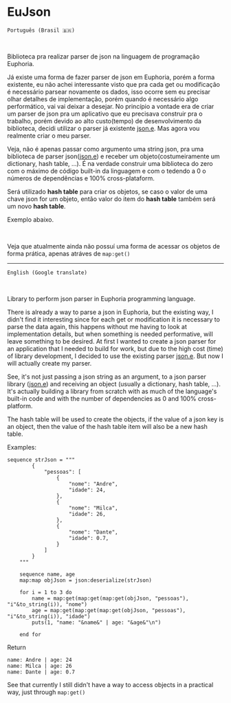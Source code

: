 # EuJson

`Português (Brasil 🇧🇷)`

<br>

Biblioteca pra realizar parser de json na linguagem de programação Euphoria.

Já existe uma forma de fazer parser de json em Euphoria, porém a forma existente, eu não achei interessante visto que pra cada get ou modificação é necessário parsear novamente os dados, isso ocorre sem eu precisar olhar detalhes de implementação, porém quando é necessário algo performático, vai vai deixar a desejar. No princípio a vontade era de criar um parser de json pra um aplicativo que eu precisava construir pra o trabalho, porém devido ao alto custo(tempo) de desenvolvimento da biblioteca, decidi utilizar o parser já existente [json.e](https://github.com/OpenEuphoria/euphoria-mvc/blob/v1.15.0/include/mvc/json.e). Mas agora vou realmente criar o meu parser.

Veja, não é apenas passar como argumento uma string json, pra uma biblioteca de parser json([json.e](https://github.com/OpenEuphoria/euphoria-mvc/blob/v1.15.0/include/mvc/json.e)) e receber um objeto(costumeiramente um dictionary, hash table, ...). É na verdade construir uma biblioteca do zero com o máximo de código built-in da linguagem e com o tedendo a 0 o números de dependências e 100% cross-plataform.<br/>

Será utilizado **hash table** para criar os objetos, se caso o valor de uma chave json for um objeto, então valor do item do **hash table** também será um novo **hash table**.

Exemplo abaixo.

<br/>

Veja que atualmente ainda não possuí uma forma de acessar os objetos de forma prática, apenas atráves de `map:get()`

---

`English (Google translate)`

<br/>

Library to perform json parser in Euphoria programming language.

There is already a way to parse a json in Euphoria, but the existing way, I didn't find it interesting since for each get or modification it is necessary to parse the data again, this happens without me having to look at implementation details, but when something is needed performative, will leave something to be desired. At first I wanted to create a json parser for an application that I needed to build for work, but due to the high cost (time) of library development, I decided to use the existing parser [json.e](https://github.com/OpenEuphoria/euphoria-mvc/blob/v1.15.0/include/mvc/json.e). But now I will actually create my parser.

See, it's not just passing a json string as an argument, to a json parser library ([json.e](https://github.com/OpenEuphoria/euphoria-mvc/blob/v1.15.0/include/mvc/json.e)) and receiving an object (usually a dictionary, hash table, ...). It's actually building a library from scratch with as much of the language's built-in code and with the number of dependencies as 0 and 100% cross-platform.

The hash table will be used to create the objects, if the value of a json key is an object, then the value of the hash table item will also be a new hash table.<br/>


Examples:

```euphoria
sequence strJson = """
        {
            "pessoas": [
                {
                    "nome": "Andre",
                    "idade": 24,
                },
                {
                    "nome": "Milca",
                    "idade": 26,
                },
                {
                    "nome": "Dante",
                    "idade": 0.7,
                }
            ]
        }
    """
  
    sequence name, age
    map:map objJson = json:deserialize(strJson)

    for i = 1 to 3 do
        name = map:get(map:get(map:get(objJson, "pessoas"), "i"&to_string(i)), "nome")
        age = map:get(map:get(map:get(objJson, "pessoas"), "i"&to_string(i)), "idade")
        puts(1, "name: "&name&" | age: "&age&"\n")
  
    end for
```

Return

```
name: Andre | age: 24
name: Milca | age: 26
name: Dante | age: 0.7
```


See that currently I still didn't have a way to access objects in a practical way, just through `map:get()`

